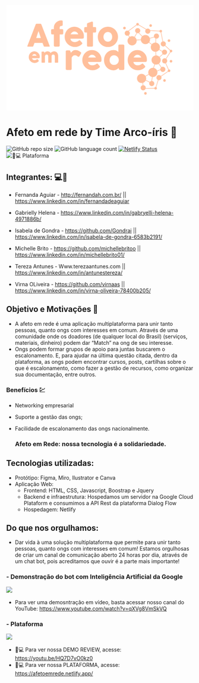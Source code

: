 ![](https://github.com/michellebritoo/hackaCom_AfetoEmRede/blob/master/img/logo-amarelo.png)

# **Afeto em rede** by Time Arco-íris :rainbow:

 ![GitHub repo size](https://img.shields.io/github/repo-size/michellebritoo/hackaCom_AfetoEmRede?style=for-the-badge) ![GitHub language count](https://img.shields.io/github/languages/count/michellebritoo/hackaCom_AfetoEmRede?style=for-the-badge) [![Netlify Status](https://api.netlify.com/api/v1/badges/1a0fac4f-29d3-420d-b61e-018aab4b5da9/deploy-status)](https://app.netlify.com/sites/afetoemrede/deploys) ![🥰💻 Plataforma](https://afetoemrede.netlify.app/)
 
## Integrantes: 💻💞

- Fernanda Aguiar - http://fernandah.com.br/ || https://www.linkedin.com/in/fernandadeaguiar

- Gabrielly Helena - https://www.linkedin.com/in/gabryelli-helena-4971886b/

- Isabela de Gondra - https://github.com/Gondrai || https://www.linkedin.com/in/isabela-de-gondra-6583b2191/

- Michelle Brito - https://github.com/michellebritoo || https://www.linkedin.com/in/michellebrito01/

- Tereza Antunes - Www.terezaantunes.com || https://www.linkedin.com/in/antunestereza/

- Virna OLiveira - https://github.com/virnaas || https://www.linkedin.com/in/virna-oliveira-78400b205/

 
## Objetivo e Motivações :dart:

- A afeto em rede é uma aplicação multiplataforma para unir tanto pessoas, quanto ongs com interesses em comum. Através de uma comunidade onde os doadores (de qualquer local do Brasil) (serviços, materiais, dinheiro) podem dar “Match” na ong de seu interesse.
- Ongs podem formar grupos de apoio para juntas buscarem o escalonamento. E, para ajudar na última questão citada, dentro da plataforma, as ongs podem encontrar cursos, posts, cartilhas sobre o que é escalonamento, como fazer a gestão de recursos, como organizar sua documentação, entre outros. 

### Benefícios :chart:

- Networking empresarial

- Suporte a gestão das ongs;

- Facilidade de escalonamento das ongs nacionalmente.

  ### Afeto em Rede: nossa tecnologia é a solidariedade.

## Tecnologias utilizadas:

  - Protótipo: Figma, Miro, Ilustrator e Canva
  - Aplicação Web: 
    - Frontend: HTML, CSS, Javascript, Boostrap e Jquery
    - Backend e infraestrutura: Hospedamos um servidor na Google Cloud Plataform e consumimos a API Rest da plataforma Dialog Flow
    - Hospedagem: Netlify


## Do que nos orgulhamos:

  - Dar vida à uma solução multiplataforma que permite para unir tanto pessoas, quanto ongs com interesses em comum! Estamos orgulhosas de criar um canal de comunicação aberto 24 horas por dia, através de um chat bot, pois acreditamos que ouvir é a parte mais importante!
 
 ### - Demonstração do bot com Inteligência Artificial da Google
   ![](https://github.com/michellebritoo/hackaCom_AfetoEmRede/blob/master/img/chatbotInterecao.gif)
 
 - Para ver uma demosntração em vídeo, basta acessar nosso canal do YouTube: https://www.youtube.com/watch?v=qXVg8VmSkVQ
 
 ### - Plataforma
   ![](https://github.com/michellebritoo/hackaCom_AfetoEmRede/blob/master/img/overviewTelas.gif)
 - 🥰💻 Para ver nossa DEMO REVIEW, acesse: https://youtu.be/HQ7D7vO0kz0
 - 🥰💻 Para ver nossa PLATAFORMA, acesse: https://afetoemrede.netlify.app/

